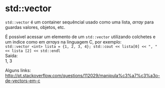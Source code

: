 # std::vector

`std::vector` é um container sequêncial usado como uma lista, *array* para guardas valores, objetos, etc.

É possivel acessar um elemento de um `std::vector` utilizando colchetes e um indice como em *arrays* na linguagem C, por exemplo:   
``std::vector <int> lista = {1, 2, 3, 4};
std::cout << lista[0] << ", " << lista [2] << std::endl ``  
Saída:  
1, 3




Alguns links:  
http://pt.stackoverflow.com/questions/112029/manipula%c3%a7%c3%a3o-de-vectors-em-c
